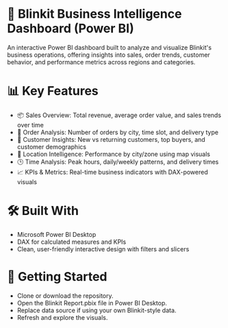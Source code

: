 # 🚚 Blinkit Business Intelligence Dashboard (Power BI)
An interactive Power BI dashboard built to analyze and visualize Blinkit's business operations, offering insights into sales, order trends, customer behavior, and performance metrics across regions and categories.
# 📊 Key Features
* 📦 Sales Overview: Total revenue, average order value, and sales trends over time
* 🛒 Order Analysis: Number of orders by city, time slot, and delivery type
* 👤 Customer Insights: New vs returning customers, top buyers, and customer demographics
* 📍 Location Intelligence: Performance by city/zone using map visuals
* 🕒 Time Analysis: Peak hours, daily/weekly patterns, and delivery times
* 📈 KPIs & Metrics: Real-time business indicators with DAX-powered visuals
# 🛠️ Built With
* Microsoft Power BI Desktop
* DAX for calculated measures and KPIs
* Clean, user-friendly interactive design with filters and slicers

# 🚀 Getting Started

* Clone or download the repository.
* Open the Blinkit Report.pbix file in Power BI Desktop.
* Replace data source if using your own Blinkit-style data.
* Refresh and explore the visuals.
